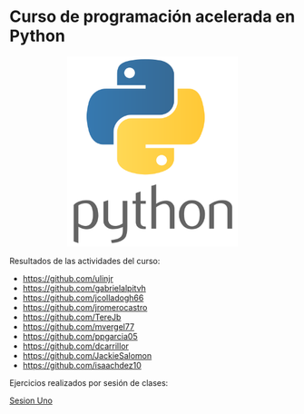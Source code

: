 # Curso de programación acelerada en Python

<p align="center">
<img src="logopython.png" width="300">
</p>
Resultados de las actividades del curso:

- https://github.com/ulinjr
- https://github.com/gabrielalpitvh
- https://github.com/jcolladogh66
- https://github.com/jromerocastro
- https://github.com/TereJb
- https://github.com/mvergel77
- https://github.com/ppgarcia05
- https://github.com/dcarrillor
- https://github.com/JackieSalomon
- https://github.com/isaachdez10

Ejercicios realizados por sesión de clases:

[Sesion Uno](/sesion1/README.md)

